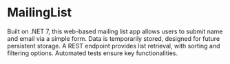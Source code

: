 # MailingList
Built on .NET 7, this web-based mailing list app allows users to submit name and email via a simple form. Data is temporarily stored, designed for future persistent storage. A REST endpoint provides list retrieval, with sorting and filtering options. Automated tests ensure key functionalities.
